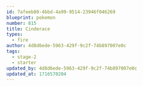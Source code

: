 ```yaml
---
id: 7afeeb80-4bbd-4a99-9514-23946f046269
blueprint: pokemon
number: 815
title: Cinderace
types:
  - fire
author: 4d8d6ede-5963-429f-9c2f-74b897007e0c
tags:
  - stage-2
  - starter
updated_by: 4d8d6ede-5963-429f-9c2f-74b897007e0c
updated_at: 1716570204
---
```

